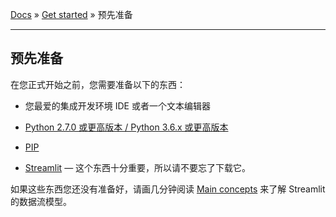 [Docs](/) » [Get started](/Get%20started) » 预先准备

---

## 预先准备

在您正式开始之前，您需要准备以下的东西：

+ 您最爱的集成开发环境 IDE 或者一个文本编辑器

+ [Python 2.7.0 或更高版本 / Python 3.6.x 或更高版本](https://www.python.org/downloads/)

+ [PIP](https://pip.pypa.io/en/stable/installing/)

+ [Streamlit](/) — 这个东西十分重要，所以请不要忘了下载它。

如果这些东西您还没有准备好，请画几分钟阅读 [Main concepts](https://docs.streamlit.io/main_concepts.html) 来了解 Streamlit 的数据流模型。